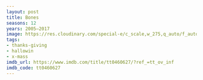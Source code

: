 ```yaml
---
layout: post
title: Bones
seasons: 12
years: 2005–2017
image: https://res.cloudinary.com/special-e/c_scale,w_275,q_auto/f_auto/Series%20posters/Bones.png
tags:
- thanks-giving
- hallowin
- x-mass
imdb_url: https://www.imdb.com/title/tt0460627/?ref_=tt_ov_inf
imdb_code: tt0460627
---
```

